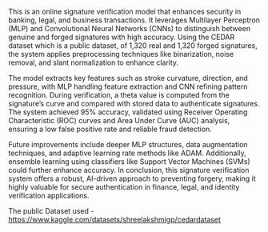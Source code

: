 This is an online signature verification model that enhances security in banking, legal, and business transactions. It leverages Multilayer Perceptron (MLP) and 
Convolutional Neural Networks (CNNs) to distinguish between genuine and forged signatures with high accuracy. Using the CEDAR dataset which is a public dataset, of 
1,320 real and 1,320 forged signatures, the system applies preprocessing techniques like binarization, noise removal, and slant normalization to enhance clarity.

The model extracts key features such as stroke curvature, direction, and pressure, with MLP handling feature extraction and CNN refining pattern recognition. During verification, 
a theta value is computed from the signature’s curve and compared with stored data to authenticate signatures. The system achieved 95% accuracy, validated using Receiver 
Operating Characteristic (ROC) curves and Area Under Curve (AUC) analysis, ensuring a low false positive rate and reliable fraud detection.

Future improvements include deeper MLP structures, data augmentation techniques, and adaptive learning rate methods like ADAM. Additionally, ensemble learning using classifiers 
like Support Vector Machines (SVMs) could further enhance accuracy. In conclusion, this signature verification system offers a robust, AI-driven approach to preventing forgery,
making it highly valuable for secure authentication in finance, legal, and identity verification applications.

The public Dataset used - https://www.kaggle.com/datasets/shreelakshmigp/cedardataset

